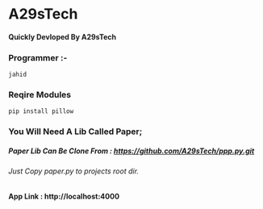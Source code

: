 #  A29sTech
#### Quickly Devloped By A29sTech
### Programmer :-
    jahid
    
### Reqire Modules
    pip install pillow

### You Will Need A Lib Called Paper;
##### Paper Lib Can Be Clone From : https://github.com/A29sTech/ppp.py.git
###### Just Copy paper.py to projects root dir.
#### App Link :  http://localhost:4000